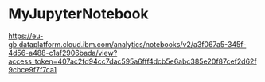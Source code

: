 # MyJupyterNotebook
https://eu-gb.dataplatform.cloud.ibm.com/analytics/notebooks/v2/a3f067a5-345f-4d56-a488-c1af2906bada/view?access_token=407ac2fd94cc7dac595a6fff4dcb5e6abc385e20f87cef2d62f9cbce9f7f7ca1
